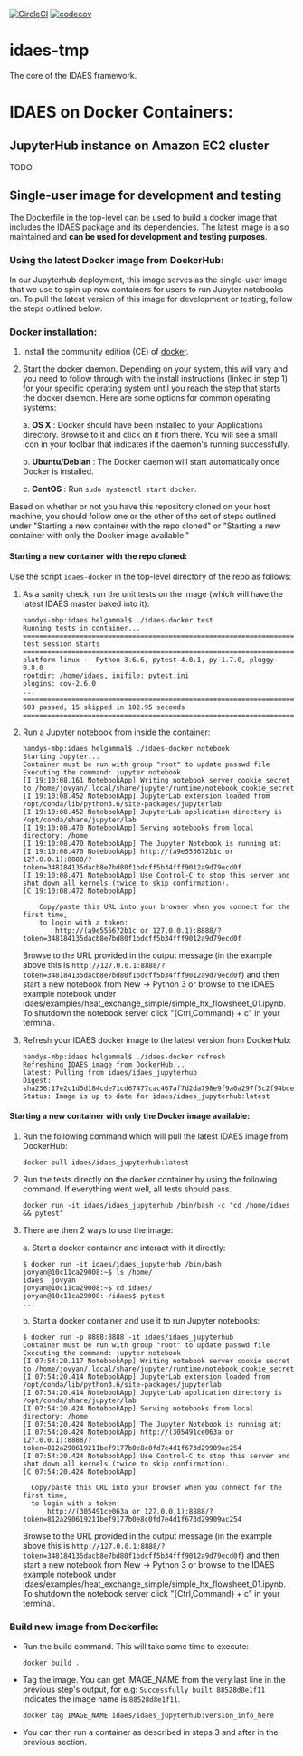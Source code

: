 <!-- BEGIN Status badges -->
[![CircleCI](https://circleci.com/gh/dangunter/idaes-tmp.svg?style=svg&circle-token=1c18c546ab1e9e63002a6c37593f1f9efa03d587)](https://circleci.com/gh/dangunter/idaes-tmp)
[![codecov](https://codecov.io/gh/IDAES/idaes-tmp/branch/master/graph/badge.svg?token=5F5EzQws6o)](https://codecov.io/gh/IDAES/idaes-tmp)
<!-- END Status badges -->

# idaes-tmp

The core of the IDAES framework.

# IDAES on Docker Containers:

## JupyterHub instance on Amazon EC2 cluster

TODO

## Single-user image for development and testing

The Dockerfile in the top-level can be used to build a docker image that includes the IDAES package and its dependencies. The latest image is also maintained and **can be used for development and testing purposes**. 

### Using the latest Docker image from DockerHub:

In our Jupyterhub deployment, this image serves as the single-user image that we use to spin up new containers for users to run Jupyter notebooks on. To pull the latest version of this image for development or testing, follow the steps outlined below. 

### Docker installation: 

1. Install the community edition (CE) of [docker](https://docs.docker.com/install/). 

2. Start the docker daemon. Depending on your system, this will vary and you need to follow through with the install instructions (linked in step 1) for your specific operating system until you reach the step that starts the docker daemon. Here are some options for common operating systems:
   
      a. **OS X** : Docker should have been installed to your Applications directory. Browse to it and click on it from there. 
         You will see a small icon in your toolbar that indicates if the daemon's running successfully.
   
      b. **Ubuntu/Debian** : The Docker daemon will start automatically once Docker is installed.
   
      c. **CentOS** : Run `sudo systemctl start docker`.

Based on whether or not you have this repository cloned on your host machine, you should follow one or the other of the set of steps outlined under "Starting a new container with the repo cloned" or "Starting a new container with only the Docker image available."

#### Starting a new container with the repo cloned:

Use the script `idaes-docker` in the top-level directory of the repo as follows:

1. As a sanity check, run the unit tests on the image (which will have the latest IDAES master baked into it):

   ```
   hamdys-mbp:idaes helgammal$ ./idaes-docker test
   Running tests in container...
   ============================================================================================================================ test session starts =============================================================================================================================
   platform linux -- Python 3.6.6, pytest-4.0.1, py-1.7.0, pluggy-0.8.0
   rootdir: /home/idaes, inifile: pytest.ini
   plugins: cov-2.6.0   
   ...
   ================================================================================================================== 603 passed, 15 skipped in 102.95 seconds ==================================================================================================================

   ```

2. Run a Jupyter notebook from inside the container:

   ```
   hamdys-mbp:idaes helgammal$ ./idaes-docker notebook
   Starting Jupyter...
   Container must be run with group "root" to update passwd file
   Executing the command: jupyter notebook
   [I 19:10:08.161 NotebookApp] Writing notebook server cookie secret to /home/jovyan/.local/share/jupyter/runtime/notebook_cookie_secret
   [I 19:10:08.452 NotebookApp] JupyterLab extension loaded from /opt/conda/lib/python3.6/site-packages/jupyterlab
   [I 19:10:08.452 NotebookApp] JupyterLab application directory is /opt/conda/share/jupyter/lab
   [I 19:10:08.470 NotebookApp] Serving notebooks from local directory: /home
   [I 19:10:08.470 NotebookApp] The Jupyter Notebook is running at:
   [I 19:10:08.470 NotebookApp] http://(a9e555672b1c or 127.0.0.1):8888/?token=348184135dacb8e7bd80f1bdcff5b34fff9012a9d79ecd0f
   [I 19:10:08.471 NotebookApp] Use Control-C to stop this server and shut down all kernels (twice to skip confirmation).
   [C 19:10:08.472 NotebookApp]
   
       Copy/paste this URL into your browser when you connect for the first time,
       to login with a token:
           http://(a9e555672b1c or 127.0.0.1):8888/?token=348184135dacb8e7bd80f1bdcff5b34fff9012a9d79ecd0f
   ```
   Browse to the URL provided in the output message (in the example above this is `http://127.0.0.1:8888/?token=348184135dacb8e7bd80f1bdcff5b34fff9012a9d79ecd0f`) and then start a new notebook from New -> Python 3 or browse to the IDAES example notebook under idaes/examples/heat_exchange_simple/simple_hx_flowsheet_01.ipynb. To shutdown the notebook server click "{Ctrl,Command} + c" in your terminal.

3. Refresh your IDAES docker image to the latest version from DockerHub:

   ```
   hamdys-mbp:idaes helgammal$ ./idaes-docker refresh
   Refreshing IDAES image from DockerHub...
   latest: Pulling from idaes/idaes_jupyterhub
   Digest: sha256:17e2c1d5d184cde71cd67477cac467af7d2da798e9f9a0a297f5c2f94bdeb1ac
   Status: Image is up to date for idaes/idaes_jupyterhub:latest
   ```

#### Starting a new container with only the Docker image available: 

1. Run the following command which will pull the latest IDAES image from DockerHub:

   ```
   docker pull idaes/idaes_jupyterhub:latest
   ```

2. Run the tests directly on the docker container by using the following command. If everything went well, all tests should pass.  

   ```
   docker run -it idaes/idaes_jupyterhub /bin/bash -c "cd /home/idaes && pytest"
   ```

3. There are then 2 ways to use the image: 

   a. Start a docker container and interact with it directly:
 
      ```
	  $ docker run -it idaes/idaes_jupyterhub /bin/bash
	  jovyan@10c11ca29008:~$ ls /home/
	  idaes  jovyan
	  jovyan@10c11ca29008:~$ cd idaes/
	  jovyan@10c11ca29008:~/idaes$ pytest
	  ...

      ```	  
  
   b. Start a docker container and use it to run Jupyter notebooks:

      ```
	  $ docker run -p 8888:8888 -it idaes/idaes_jupyterhub
	  Container must be run with group "root" to update passwd file
	  Executing the command: jupyter notebook
	  [I 07:54:20.117 NotebookApp] Writing notebook server cookie secret to /home/jovyan/.local/share/jupyter/runtime/notebook_cookie_secret
	  [I 07:54:20.414 NotebookApp] JupyterLab extension loaded from /opt/conda/lib/python3.6/site-packages/jupyterlab
	  [I 07:54:20.414 NotebookApp] JupyterLab application directory is /opt/conda/share/jupyter/lab
	  [I 07:54:20.424 NotebookApp] Serving notebooks from local directory: /home
	  [I 07:54:20.424 NotebookApp] The Jupyter Notebook is running at:
	  [I 07:54:20.424 NotebookApp] http://(305491ce063a or 127.0.0.1):8888/?token=812a290619211bef9177b0e8c0fd7e4d1f673d29909ac254
	  [I 07:54:20.424 NotebookApp] Use Control-C to stop this server and shut down all kernels (twice to skip confirmation).
	  [C 07:54:20.424 NotebookApp]

	    Copy/paste this URL into your browser when you connect for the first time,
	    to login with a token:
	        http://(305491ce063a or 127.0.0.1):8888/?token=812a290619211bef9177b0e8c0fd7e4d1f673d29909ac254
      ```
	 Browse to the URL provided in the output message (in the example above this is `http://127.0.0.1:8888/?token=348184135dacb8e7bd80f1bdcff5b34fff9012a9d79ecd0f`) and then start a new notebook from New -> Python 3 or browse to the IDAES example notebook under idaes/examples/heat_exchange_simple/simple_hx_flowsheet_01.ipynb. To shutdown the notebook server click "{Ctrl,Command} + c" in your terminal.

### Build new image from Dockerfile:

- Run the build command. This will take some time to execute: 

  ```
  docker build .
  ```

- Tag the image. You can get IMAGE_NAME from the very last line in the previous step's output, for e.g: `Successfully built 88528d8e1f11` indicates the image name is `88528d8e1f11`.

  ```
  docker tag IMAGE_NAME idaes/idaes_jupyterhub:version_info_here
  ```
- You can then run a container as described in steps 3 and after in the previous section. 